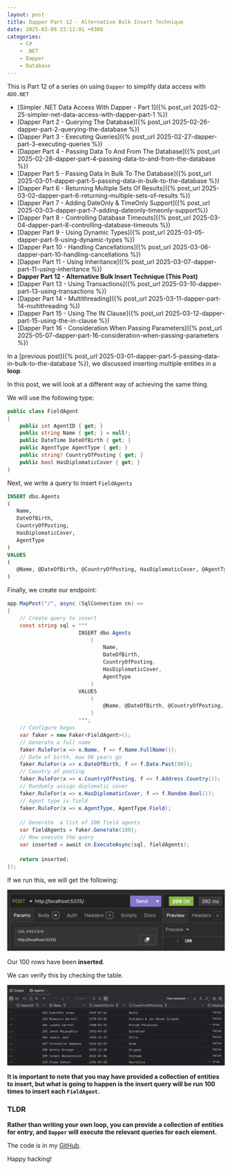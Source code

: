 ```yaml
---
layout: post
title: Dapper Part 12 - Alternative Bulk Insert Technique
date: 2025-03-08 23:11:01 +0300
categories:
    - C#
    - .NET
    - Dapper
    - Database
---
```


This is Part 12 of a series on using `Dapper` to simplify data access with `ADO.NET`

* [Simpler .NET Data Access With Dapper - Part 1]({% post_url 2025-02-25-simpler-net-data-access-with-dapper-part-1 %})
* [Dapper Part 2 - Querying The Database]({% post_url 2025-02-26-dapper-part-2-querying-the-database %})
* [Dapper Part 3 - Executing Queries]({% post_url 2025-02-27-dapper-part-3-executing-queries %})
* [Dapper Part 4 - Passing Data To And From The Database]({% post_url 2025-02-28-dapper-part-4-passing-data-to-and-from-the-database %})
* [Dapper Part 5 - Passing Data In Bulk To The Database]({% post_url 2025-03-01-dapper-part-5-passing-data-in-bulk-to-the-database %})
* [Dapper Part 6 - Returning Multiple Sets Of Results]({% post_url 2025-03-02-dapper-part-6-returning-multiple-sets-of-results %})
* [Dapper Part 7 - Adding DateOnly & TimeOnly Support]({% post_url 2025-03-03-dapper-part-7-adding-dateonly-timeonly-support%})
* [Dapper Part 8 - Controlling Database Timeouts]({% post_url 2025-03-04-dapper-part-8-controlling-database-timeouts %})
* [Dapper Part 9 - Using Dynamic Types]({% post_url 2025-03-05-dapper-part-9-using-dynamic-types %})
* [Dapper Part 10 - Handling Cancellations]({% post_url 2025-03-06-dapper-part-10-handling-cancellations %})
* [Dapper Part 11 - Using Inheritance]({% post_url 2025-03-07-dapper-part-11-using-inheritance %})
* **Dapper Part 12 - Alternative Bulk Insert Technique (This Post)**
* [Dapper Part 13 - Using Transactions]({% post_url 2025-03-10-dapper-part-13-using-transactions %})
* [Dapper Part 14 - Multithreading]({% post_url 2025-03-11-dapper-part-14-multithreading %})
* [Dapper Part 15 - Using The IN Clause]({% post_url 2025-03-12-dapper-part-15-using-the-in-clause %})
* [Dapper Part 16 - Consideration When Passing Parameters]({% post_url 2025-05-07-dapper-part-16-consideration-when-passing-parameters %})

In a [previous post]({% post_url 2025-03-01-dapper-part-5-passing-data-in-bulk-to-the-database %}), we discussed inserting multiple entities in a **loop**.

In this post, we will look at a different way of achieving the same thing.

We will use the following type:

```c#
public class FieldAgent
{
    public int AgentID { get; }
    public string Name { get; } = null!;
    public DateTime DateOfBirth { get; }
    public AgentType AgentType { get; }
    public string? CountryOfPosting { get; }
    public bool HasDiplomaticCover { get; }
}
```

Next, we write a query to insert `FieldAgents`

```sql
INSERT dbo.Agents
(
   Name,
   DateOfBirth,
   CountryOfPosting,
   HasDiplomaticCover,
   AgentType
)
VALUES
(
   @Name, @DateOfBirth, @CountryOfPosting, HasDiplomaticCover, @AgentType
) 
```

Finally, we create our endpoint:

```c#
app.MapPost("/", async (SqlConnection cn) =>
{
    // Create query to insert
    const string sql = """
                       INSERT dbo.Agents
                           (
                               Name,
                               DateOfBirth,
                               CountryOfPosting,
                               HasDiplomaticCover,
                               AgentType
                           )
                       VALUES
                           (
                               @Name, @DateOfBirth, @CountryOfPosting, HasDiplomaticCover, @AgentType
                           ) 
                       """;
    // Configure bogus
    var faker = new Faker<FieldAgent>();
    // Generate a full name
    faker.RuleFor(x => x.Name, f => f.Name.FullName());
    // Date of birth, max 90 years go
    faker.RuleFor(x => x.DateOfBirth, f => f.Date.Past(90));
    // Country of posting
    faker.RuleFor(x => x.CountryOfPosting, f => f.Address.Country());
    // Randomly assign diplomatic cover
    faker.RuleFor(x => x.HasDiplomaticCover, f => f.Random.Bool());
    // Agent type is field
    faker.RuleFor(x => x.AgentType, AgentType.Field);

    // Generate  a list of 100 field agents
    var fieldAgents = faker.Generate(100);
    // Now execute the query
    var inserted = await cn.ExecuteAsync(sql, fieldAgents);

    return inserted;
});
```

If we run this, we will get the following:

![CollectionInsert](../images/2025/03/CollectionInsert.png)

Our 100 rows have been **inserted**.

We can verify this by checking the table.

![NewSpies](../images/2025/03/NewSpies.png)

**It is important to note that you may have provided a collection of entities to insert, but what is going to happen is the insert query will be run 100 times to insert each `FieldAgent`.**

### TLDR

**Rather than writing your own loop, you can provide a collection of entities for entry, and `Dapper` will execute the relevant queries for each element.**

The code is in my [GitHub](https://github.com/conradakunga/BlogCode/tree/master/2025-03-08%20-%20Dapper%20Part%2012).

Happy hacking!
